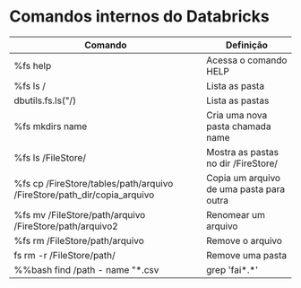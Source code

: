 # Comandos internos do Databricks

| Comando | Definição |
| ------ | ------ |
| %fs help | Acessa o comando HELP |
| %fs ls / | Lista as pasta |
| dbutils.fs.ls("/) | Lista as pastas |
| %fs mkdirs name | Cria uma nova pasta chamada name |
| %fs ls /FileStore/ | Mostra as pastas no dir /FireStore/ |
| %fs cp /FireStore/tables/path/arquivo /FireStore/path_dir/copia_arquivo | Copia um arquivo de uma pasta para outra |
| %fs mv /FileStore/path/arquivo /FireStore/path/arquivo2 | Renomear um arquivo |
| %fs rm /FileStore/path/arquivo | Remove o arquivo |
| fs rm -r /FileStore/path/ | Remove uma pasta |
| %%bash find /path - name "*.csv | grep 'fai*.*' |
